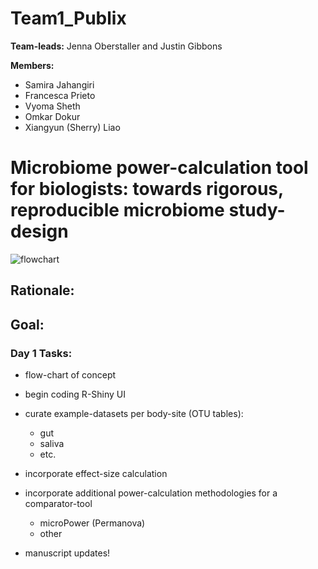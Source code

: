 # Team1_Publix
**Team-leads:** Jenna Oberstaller and Justin Gibbons

**Members:**
 
 * Samira Jahangiri
 * Francesca Prieto
 * Vyoma Sheth
 * Omkar Dokur
 * Xiangyun (Sherry) Liao

# Microbiome power-calculation tool for biologists: towards rigorous, reproducible microbiome study-design

![flowchart](https://github.com/USFOneHealthCodeathon2020/Team1_Publix/blob/master/Flowchart.png)


## Rationale:

## Goal:

### Day 1 Tasks:

  * flow-chart of concept
  * begin coding R-Shiny UI
  * curate example-datasets per body-site (OTU tables):
    * gut
    * saliva
    * etc.
  * incorporate effect-size calculation
  * incorporate additional power-calculation methodologies for a comparator-tool
    * microPower (Permanova)
    * other
  
  * manuscript updates!
  
  

